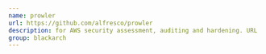 ```yaml
---
name: prowler
url: https://github.com/alfresco/prowler
description: for AWS security assessment, auditing and hardening. URL : https://github.com/alfresco/prowler Groups : blackarch blackarch-defensive blackarch-scanner
group: blackarch
---
```

